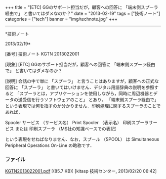 ﻿+++
title = "[ETC] GGのサポート担当だが，顧客への回答に 「端末側スプーラ経由で」 と書いてはダメなのか？"
date = "2013-02-19"
tags = ["技術ノート"]
categories = ["tech"]
banner = "img/technote.jpg"
+++

-----------------------------------------------------------------------------------------------------------------------------

*技術ノート

2013/02/19*


[番号]
技術ノート KGTN 2013022001

[現象]
[ETC] GGのサポート担当だが，顧客への回答に 「端末側スプーラ経由で」
と書いてはダメなのか？

[説明]
会話の中で単に 「スプーラ」 と言うことはありますが，顧客への正式な回答に
「スプーラ」 と書いてはいけません．デジタル用語辞典の説明を参照すると
「スプーラとは，アプリケーションを使用しながら，同時に周辺機器とデータの送受信を行うソフトウェアのこと」
とあり， 「端末側スプーラ経由で」
という表現では何を指すのか分かりません．印刷処理に関するスプーラのことであれば，

Spooler サービス （サービス名）
Print Spooler （表示名）
印刷スプーラサービス または 印刷スプーラ （MS社の知識ベースでの表記）

という表現をせねばなりません．なお，スプール （SPOOL） は Simultaneous
Peripheral Operations On-Line の略称です．


### ファイル

 
 


[KGTN2013022001.pdf](http://techreport.kitasp.net/attachments/download/1213/KGTN2013022001.pdf)
 [(85.7 KB)] [kitasp 技術センター, 2013/02/20
06:42]


 


 

